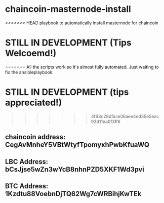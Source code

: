 # chaincoin-masternode-install
<<<<<<< HEAD
playbook to automatically install masternode for chaincoin
# STILL IN DEVELOPMENT (Tips Welcoemd!)
=======
All the scripts work so it's almost fully automated. Just waiting to fix the ansibleplaybook
# STILL IN DEVELOPMENT (tips appreciated!)
>>>>>>> 4f63c28dface06aee4ed35e5eac93d11ea0f3ff6
## chaincoin address: CegAvMnheY5VBtWtyfTpomyxhPwbKfuaWQ
## LBC Address: bCsJjse5wZn3wYcB8nhnPZD5XKF1Wd3pvi
## BTC Address: 1Kzdtu88VoebnDjTQ62Wg7cWRBihjKwTEk

